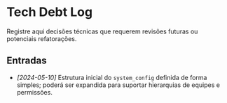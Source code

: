 # Tech Debt Log

Registre aqui decisões técnicas que requerem revisões futuras ou potenciais refatorações.

## Entradas

- *[2024-05-10]* Estrutura inicial do `system_config` definida de forma simples; poderá ser expandida para suportar hierarquias de equipes e permissões.

